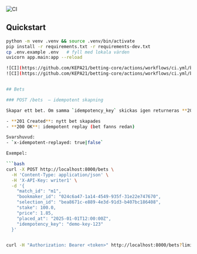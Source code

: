 ![CI](https://github.com/KEPA21/betting-core/actions/workflows/ci.yml/badge.svg)

## Quickstart

```bash
python -m venv .venv && source .venv/bin/activate
pip install -r requirements.txt -r requirements-dev.txt
cp .env.example .env   # fyll med lokala värden
uvicorn app.main:app --reload

![CI](https://github.com/KEPA21/betting-core/actions/workflows/ci.yml/badge.svg?branch=main)
![CI](https://github.com/KEPA21/betting-core/actions/workflows/ci.yml/badge.svg)


## Bets

### POST /bets  – idempotent skapning

Skapar ett bet. Om samma `idempotency_key` skickas igen returneras **200** i stället för **201** och samma `bet_id`.

- **201 Created**: nytt bet skapades
- **200 OK**: idempotent replay (bet fanns redan)

Svarshuvud:
- `x-idempotent-replayed: true|false`

Exempel:

```bash
curl -X POST http://localhost:8000/bets \
  -H 'Content-Type: application/json' \
  -H 'X-API-Key: writer1' \
  -d '{
    "match_id": "m1",
    "bookmaker_id": "024c6a47-1a14-4549-935f-31e22e747670",
    "selection_id": "bea8671c-e889-4e3d-91d3-b407bc186408",
    "stake": 100.0,
    "price": 1.85,
    "placed_at": "2025-01-01T12:00:00Z",
    "idempotency_key": "demo-key-123"
  }'


curl -H "Authorization: Bearer <token>" http://localhost:8000/bets?limit=1
